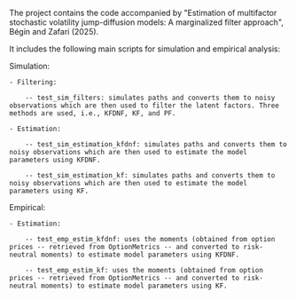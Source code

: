 The project contains the code accompanied by "Estimation of multifactor stochastic volatility jump-diffusion models: A marginalized filter approach", Bégin and Zafari (2025).

It includes the following main scripts for simulation and empirical analysis:


  Simulation:
  
    - Filtering:
    
        -- test_sim_filters: simulates paths and converts them to noisy observations which are then used to filter the latent factors. Three methods are used, i.e., KFDNF, KF, and PF.
        
    - Estimation:
    
        -- test_sim_estimation_kfdnf: simulates paths and converts them to noisy observations which are then used to estimate the model parameters using KFDNF.
        
        -- test_sim_estimation_kf: simulates paths and converts them to noisy observations which are then used to estimate the model parameters using KF.


  Empirical:

    - Estimation:
    
        -- test_emp_estim_kfdnf: uses the moments (obtained from option prices -- retrieved from OptionMetrics -- and converted to risk-neutral moments) to estimate model parameters using KFDNF.
        
        -- test_emp_estim_kf: uses the moments (obtained from option prices -- retrieved from OptionMetrics -- and converted to risk-neutral moments) to estimate model parameters using KF.




